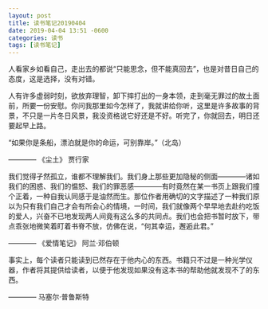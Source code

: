 ```yaml
---
layout: post
title: 读书笔记20190404
date: 2019-04-04 13:51 -0600
categories: 读书
tags: [读书笔记]
---
```


人看家乡如看自己，走出去的都说“只能思念，但不能真回去”，也是对昔日自己的态度，这是选择，没有对错。

人有许多虚弱时刻，欲放弃理智，卸下摔打出的一身本领，走到毫无罪过的故土面前，所要一份安慰。你问我那里如今怎样了，我就讲给你听，这里是许多故事的背景，不只是一片冬日风景，我没资格说它好还是不好。听完了，你就回去，明日还要起早上路。

“如果你是条船，漂泊就是你的命运，可别靠岸。”（北岛）

———— 《尘土》 贾行家


我们觉得孑然孤立，谁都不理解我们。我们身上那些更加隐秘的侧面————诸如我们的困惑、我们的愠怒、我们的罪恶感————有时竟然在某一书页上跟我们撞个正着，一种自我认同感于是油然而生。那位作者用确切的文字描述了一种我们原以为只有我们自己才会有所会心的情境，一时间，我们就像两个早早地去赴约吃饭的爱人，兴奋不已地发现两人间竟有这么多的共同点。我们也会把书暂时放下，带点乖张地微笑着盯着书脊不放，仿佛在说，“何其幸运，邂逅此君。”

———— 《爱情笔记》 阿兰·邓伯顿

事实上，每个读者只能读到已然存在于他内心的东西。书籍只不过是一种光学仪器，作者将其提供给读者，以便于他发现如果没有这本书的帮助他就发现不了的东西。

———— 马塞尔·普鲁斯特
